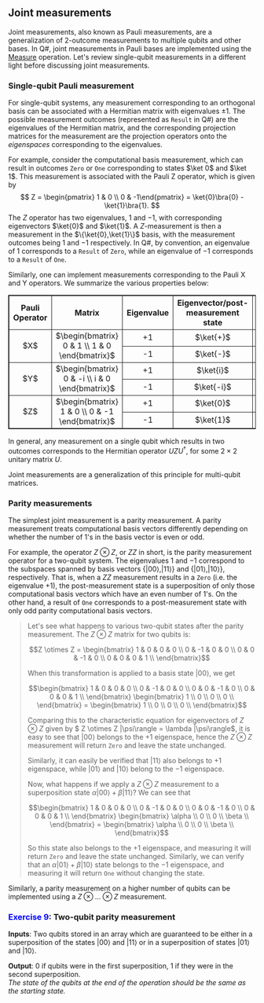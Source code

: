 ﻿## Joint measurements

Joint measurements, also known as Pauli measurements, are a generalization of 2-outcome measurements to multiple qubits and other bases. In Q#, joint measurements in Pauli bases are implemented using the [Measure](https://docs.microsoft.com/en-us/qsharp/api/qsharp/microsoft.quantum.intrinsic.measure) operation. Let's review single-qubit measurements in a different light before discussing joint measurements. 

### Single-qubit Pauli measurement
For single-qubit systems, any measurement corresponding to an orthogonal basis can be associated with a Hermitian matrix with eigenvalues $\pm 1$. The possible measurement outcomes (represented as `Result` in Q#) are the eigenvalues of the Hermitian matrix, and the corresponding projection matrices for the measurement are the projection operators onto the *eigenspaces* corresponding to the eigenvalues. 

For example, consider the computational basis measurement, which can result in outcomes `Zero` or `One` corresponding to states $\ket 0$ and $\ket 1$. This measurement is associated with the Pauli Z operator, which is given by 
$$
Z = \begin{pmatrix} 1 & 0 \\ 0 & -1\end{pmatrix} = \ket{0}\bra{0} - \ket{1}\bra{1}.
$$
The $Z$ operator has two eigenvalues, $1$ and $-1$, with corresponding eigenvectors $\ket{0}$ and $\ket{1}$. A $Z$-measurement is then a measurement in the $\{\ket{0},\ket{1}\}$ basis, with the measurement outcomes being $1$ and $-1$ respectively. In Q#, by convention, an eigenvalue of $1$ corresponds to a `Result` of `Zero`, while an eigenvalue of $-1$ corresponds to a `Result` of `One`.

Similarly, one can implement measurements corresponding to the Pauli X and Y operators. We summarize the various properties below:
<table style="border:1px solid">
    <col width=200>
    <col width=50>
    <col width=100>
    <col width=150>
    <col width=150>
    <tr>
        <th style="text-align:center; border:1px solid">Pauli Operator</th>
        <th style="text-align:center; border:1px solid">Matrix</th>
        <th style="text-align:center; border:1px solid">Eigenvalue</th>
        <th style="text-align:center; border:1px solid">Eigenvector/post-measurement state</th>
        <th style="text-align:center; border:1px solid">Measurement Result in Q#</th>
    </tr>
    <tr>
        <td style="text-align:center; border:1px solid" rowspan="2">$X$</td>
        <td style="text-align:center; border:1px solid" rowspan="2">$\begin{bmatrix} 0 & 1 \\ 1 & 0 \end{bmatrix}$</td>
        <td style="text-align:center; border:1px solid">+1</td>
        <td style="text-align:center; border:1px solid">$\ket{+}$</td>
        <td style="text-align:center; border:1px solid">Zero</td>
    </tr><tr>
        <td style="text-align:center; border:1px solid">-1</td>
        <td style="text-align:center; border:1px solid">$\ket{-}$</td>
        <td style="text-align:center; border:1px solid">One</td>
    </tr>
    <tr>
        <td style="text-align:center; border:1px solid" rowspan="2">$Y$</td>
        <td style="text-align:center; border:1px solid" rowspan="2">$\begin{bmatrix} 0 & -i \\ i & 0 \end{bmatrix}$</td>
        <td style="text-align:center; border:1px solid">+1</td>
        <td style="text-align:center; border:1px solid">$\ket{i}$</td>
        <td style="text-align:center; border:1px solid">Zero</td>
    </tr><tr>
        <td style="text-align:center; border:1px solid">-1</td>
        <td style="text-align:center; border:1px solid">$\ket{-i}$</td>
        <td style="text-align:center; border:1px solid">One</td>
    </tr>
    <tr>
        <td style="text-align:center; border:1px solid" rowspan="2">$Z$</td>
        <td style="text-align:center; border:1px solid" rowspan="2">$\begin{bmatrix} 1 & 0 \\ 0 & -1 \end{bmatrix}$</td>
        <td style="text-align:center; border:1px solid">+1</td>
        <td style="text-align:center; border:1px solid">$\ket{0}$</td>
        <td style="text-align:center; border:1px solid">Zero</td>
    </tr><tr>
        <td style="text-align:center; border:1px solid">-1</td>
        <td style="text-align:center; border:1px solid">$\ket{1}$</td>
        <td style="text-align:center; border:1px solid">One</td>
    </tr>
</table>

In general, any measurement on a single qubit which results in two outcomes corresponds to the Hermitian operator $U Z U^\dagger$, for some $2\times 2$ unitary matrix $U$.

Joint measurements are a generalization of this principle for multi-qubit matrices.


### Parity measurements
The simplest joint measurement is a parity measurement. A parity measurement treats computational basis vectors differently depending on whether the number of 1's in the basis vector is even or odd. 

For example, the operator $Z\otimes Z$, or $ZZ$ in short, is the parity measurement operator for a two-qubit system. The eigenvalues $1$ and $-1$ correspond to the subspaces spanned by basis vectors $\{ |00\rangle, |11\rangle \}$ and $\{ |01\rangle, |10\rangle \}$, respectively. That is, when a $ZZ$ measurement results in a `Zero` (i.e. the eigenvalue $+1$), the post-measurement state is a superposition of only those computational basis vectors which have an even number of $1$'s. On the other hand, a result of `One` corresponds to a post-measurement state with only odd parity computational basis vectors.

> Let's see what happens to various two-qubit states after the parity measurement. The $Z \otimes Z$ matrix for two qubits is: 
>
>$$Z \otimes Z = \begin{bmatrix}
    1 & 0 & 0 & 0 \\
    0 & -1 & 0 & 0 \\
    0 & 0 & -1 & 0 \\
    0 & 0 & 0 & 1 \\
\end{bmatrix}$$
>
>When this transformation is applied to a basis state $|00\rangle$, we get
>
> $$\begin{bmatrix}
    1 & 0 & 0 & 0 \\
    0 & -1 & 0 & 0 \\
    0 & 0 & -1 & 0 \\
    0 & 0 & 0 & 1 \\
\end{bmatrix} 
\begin{bmatrix} 1 \\ 0 \\ 0 \\ 0 \\ \end{bmatrix} = 
\begin{bmatrix} 1 \\ 0 \\ 0 \\ 0 \\ \end{bmatrix}$$
>
> Comparing this to the characteristic equation for eigenvectors of $Z \otimes Z$ given by
$ Z \otimes Z |\psi\rangle = \lambda |\psi\rangle$,
it is easy to see that $|00\rangle$ belongs to the $+1$ eigenspace, hence the $Z \otimes Z$ measurement will return `Zero` and leave the state unchanged.
>
> Similarly, it can easily be verified that $|11\rangle$ also belongs to $+1$ eigenspace, while $|01\rangle$ and $|10\rangle$ belong to the $-1$ eigenspace.
> 
> Now, what happens if we apply a $Z \otimes Z$ measurement to a superposition state $\alpha |00\rangle + \beta |11\rangle$? We can see that 
>
> $$\begin{bmatrix}
    1 & 0 & 0 & 0 \\
    0 & -1 & 0 & 0 \\
    0 & 0 & -1 & 0 \\
    0 & 0 & 0 & 1 \\
\end{bmatrix} 
\begin{bmatrix} \alpha \\ 0 \\ 0 \\ \beta \\ \end{bmatrix} = 
\begin{bmatrix} \alpha \\ 0 \\ 0 \\ \beta \\ \end{bmatrix}$$
>
>So this state also belongs to the $+1$ eigenspace, and measuring it will return `Zero` and leave the state unchanged. Similarly, we can verify that an $\alpha |01\rangle + \beta |10\rangle$ state belongs to the $-1$ eigenspace, and measuring it will return `One` without changing the state.

Similarly, a parity measurement on a higher number of qubits can be implemented using a $Z \otimes \dotsc \otimes Z$ measurement.

### <span style="color:blue">Exercise 9</span>: Two-qubit parity measurement

**Inputs**: Two qubits stored in an array which are guaranteed to be either in a superposition of the states $|00\rangle$ and $|11\rangle$ or in a superposition of states $|01\rangle$ and $|10\rangle$.

**Output**: 0 if qubits were in the first superposition, 1 if they were in the second superposition.  
*The state of the qubits at the end of the operation should be the same as the starting state.*
